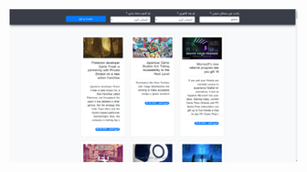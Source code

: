 ![GitHub Logo](https://github.com/sepidehnil/API-News/blob/main/Clipboard%20-%20May%2025%2C%202023%209_37%20AM.png)
